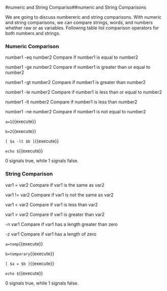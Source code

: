 #numeric and String Compariso##numeric and String Comparisons

We are going to discuss numbereric and string comparisons. With numeric and string comparisons, we can compare strings, words, and numbers whether raw or as variables. Following table list comparison operators for both numbers and strings.

	

### Numeric Comparison


number1 -eq number2                  Compare if number1  is equal to number2

number1 -ge number2                  Compare if number1  is greater than or equal to number2

number1 -gt number2                  Compare if number1  is greater than number2

number1 -le number2                  Compare if number1  is less than or equal to number2

number1 -lt number2                  Compare if number1  is less than number2

number1 -ne number2                  Compare if number1  is not equal to number2


`a=1`{{execute}}

`b=2`{{execute}}

`[ $a -lt $b ]`{{execute}}

`echo $`{{execute}}

0 signals true, while 1 signals false.




### String Comparison

var1 = var2     Compare if var1 is the same as var2

var1 != var2    Compare if var1 is not the same as var2

var1 < var2     Compare if var1 is less than var2

var1 > var2     Compare if var1 is greater than var2

-n var1         Compare if var1 has a length greater than zero

-z var1         Compare if var1 has a length of zero


`a=temp`{{execute}}

`b=temporary`{{execute}}

`[ $a = $b ]`{{execute}}

`echo $`{{execute}}

0 signals true, while 1 signals false.
